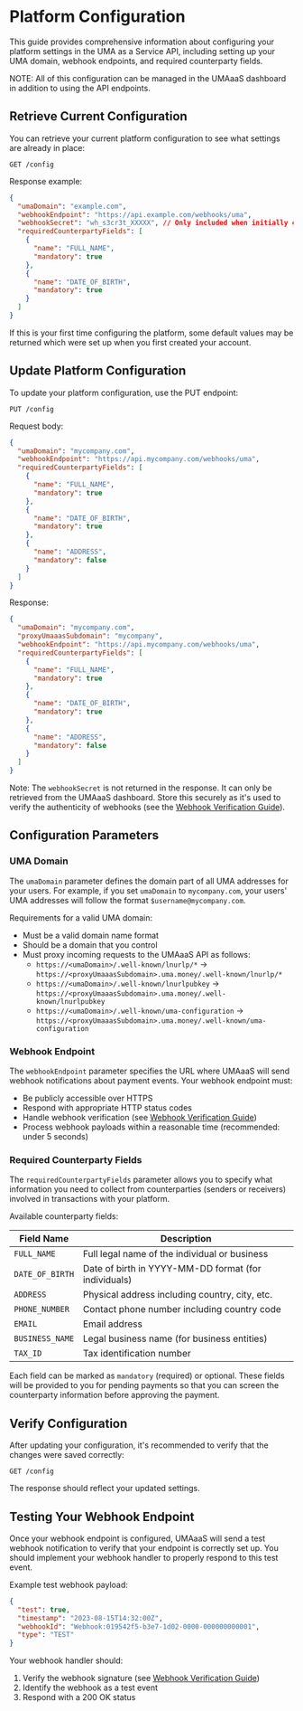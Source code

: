 # Platform Configuration

This guide provides comprehensive information about configuring your platform settings in the UMA as a Service API, including setting up your UMA domain, webhook endpoints, and required counterparty fields.

NOTE: All of this configuration can be managed in the UMAaaS dashboard in addition to using the API endpoints.

## Retrieve Current Configuration

You can retrieve your current platform configuration to see what settings are already in place:

```http
GET /config
```

Response example:

```json
{
  "umaDomain": "example.com",
  "webhookEndpoint": "https://api.example.com/webhooks/uma",
  "webhookSecret": "wh_s3cr3t_XXXXX", // Only included when initially created
  "requiredCounterpartyFields": [
    {
      "name": "FULL_NAME",
      "mandatory": true
    },
    {
      "name": "DATE_OF_BIRTH",
      "mandatory": true
    }
  ]
}
```

If this is your first time configuring the platform, some default values may be returned which were set up when you first created your account.

## Update Platform Configuration

To update your platform configuration, use the PUT endpoint:

```http
PUT /config
```

Request body:

```json
{
  "umaDomain": "mycompany.com",
  "webhookEndpoint": "https://api.mycompany.com/webhooks/uma",
  "requiredCounterpartyFields": [
    {
      "name": "FULL_NAME",
      "mandatory": true
    },
    {
      "name": "DATE_OF_BIRTH",
      "mandatory": true
    },
    {
      "name": "ADDRESS",
      "mandatory": false
    }
  ]
}
```

Response:

```json
{
  "umaDomain": "mycompany.com",
  "proxyUmaaasSubdomain": "mycompany",
  "webhookEndpoint": "https://api.mycompany.com/webhooks/uma",
  "requiredCounterpartyFields": [
    {
      "name": "FULL_NAME",
      "mandatory": true
    },
    {
      "name": "DATE_OF_BIRTH",
      "mandatory": true
    },
    {
      "name": "ADDRESS",
      "mandatory": false
    }
  ]
}
```

Note: The `webhookSecret` is not returned in the response. It can only be retrieved from the UMAaaS dashboard. Store this securely as it's used to verify the authenticity of webhooks (see the [Webhook Verification Guide](webhook-verification.md)).

## Configuration Parameters

### UMA Domain

The `umaDomain` parameter defines the domain part of all UMA addresses for your users. For example, if you set `umaDomain` to `mycompany.com`, your users' UMA addresses will follow the format `$username@mycompany.com`.

Requirements for a valid UMA domain:

- Must be a valid domain name format
- Should be a domain that you control
- Must proxy incoming requests to the UMAaaS API as follows:
  - `https://<umaDomain>/.well-known/lnurlp/*` -> `https://<proxyUmaaasSubdomain>.uma.money/.well-known/lnurlp/*`
  - `https://<umaDomain>/.well-known/lnurlpubkey` -> `https://<proxyUmaaasSubdomain>.uma.money/.well-known/lnurlpubkey`
  - `https://<umaDomain>/.well-known/uma-configuration` -> `https://<proxyUmaaasSubdomain>.uma.money/.well-known/uma-configuration`

### Webhook Endpoint

The `webhookEndpoint` parameter specifies the URL where UMAaaS will send webhook notifications about payment events. Your webhook endpoint must:

- Be publicly accessible over HTTPS
- Respond with appropriate HTTP status codes
- Handle webhook verification (see [Webhook Verification Guide](webhook-verification.md))
- Process webhook payloads within a reasonable time (recommended: under 5 seconds)

### Required Counterparty Fields

The `requiredCounterpartyFields` parameter allows you to specify what information you need to collect from counterparties (senders or receivers) involved in transactions with your platform.

Available counterparty fields:

| Field Name | Description |
|------------|-------------|
| `FULL_NAME` | Full legal name of the individual or business |
| `DATE_OF_BIRTH` | Date of birth in YYYY-MM-DD format (for individuals) |
| `ADDRESS` | Physical address including country, city, etc. |
| `PHONE_NUMBER` | Contact phone number including country code |
| `EMAIL` | Email address |
| `BUSINESS_NAME` | Legal business name (for business entities) |
| `TAX_ID` | Tax identification number |

Each field can be marked as `mandatory` (required) or optional. These fields will be provided to you for pending payments so that you can screen the counterparty information before approving the payment.

## Verify Configuration

After updating your configuration, it's recommended to verify that the changes were saved correctly:

```http
GET /config
```

The response should reflect your updated settings.

## Testing Your Webhook Endpoint

Once your webhook endpoint is configured, UMAaaS will send a test webhook notification to verify that your endpoint is correctly set up. You should implement your webhook handler to properly respond to this test event.

Example test webhook payload:

```json
{
  "test": true,
  "timestamp": "2023-08-15T14:32:00Z",
  "webhookId": "Webhook:019542f5-b3e7-1d02-0000-000000000001",
  "type": "TEST"
}
```

Your webhook handler should:

1. Verify the webhook signature (see [Webhook Verification Guide](webhook-verification.md))
2. Identify the webhook as a test event
3. Respond with a 200 OK status
